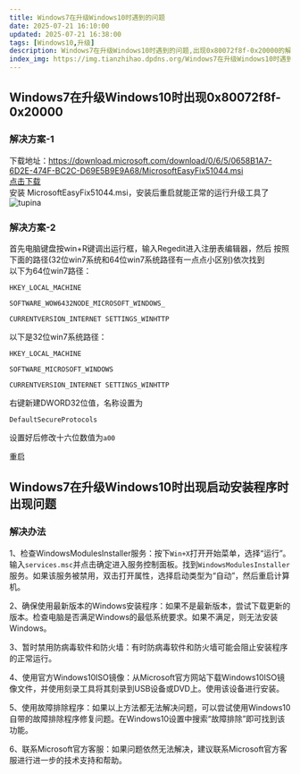 ```yaml
---
title: Windows7在升级Windows10时遇到的问题
date: 2025-07-21 16:10:00
updated: 2025-07-21 16:38:00
tags: [Windows10,升级]
description: Windows7在升级Windows10时遇到的问题,出现0x80072f8f-0x20000的解决方案,启动安装程序时出现问题,解决方案
index_img: https://img.tianzhihao.dpdns.org/Windows7在升级Windows10时遇到的问题/images.webp
---
```

##  Windows7在升级Windows10时出现0x80072f8f-0x20000
### 解决方案-1
下载地址：https://download.microsoft.com/download/0/6/5/0658B1A7-6D2E-474F-BC2C-D69E5B9E9A68/MicrosoftEasyFix51044.msi  
[点击下载](https://download.microsoft.com/download/0/6/5/0658B1A7-6D2E-474F-BC2C-D69E5B9E9A68/MicrosoftEasyFix51044.msi)  
安装 MicrosoftEasyFix51044.msi，安装后重启就能正常的运行升级工具了
![tupina](https://img.tianzhihao.dpdns.org/Windows7在升级Windows10时遇到的问题/屏幕截图%202025-07-21%20161448.webp)  
### 解决方案-2
首先电脑键盘按win+R键调出运行框，输入Regedit进入注册表编辑器，然后
按照下面的路径(32位win7系统和64位win7系统路径有一点点小区别)依次找到  
以下为64位win7路径：
```
HKEY_LOCAL_MACHINE

SOFTWARE_WOW6432NODE_MICROSOFT_WINDOWS_

CURRENTVERSION_INTERNET SETTINGS_WINHTTP
```
以下是32位win7系统路径：
```
HKEY_LOCAL_MACHINE

SOFTWARE_MICROSOFT_WINDOWS

CURRENTVERSION_INTERNET SETTINGS_WINHTTP
```
右键新建DWORD32位值，名称设置为

```DefaultSecureProtocols```

设置好后修改十六位数值为```a00```

重启

##  Windows7在升级Windows10时出现启动安装程序时出现问题
### 解决办法
1、检查WindowsModulesInstaller服务：按下`Win+X`打开开始菜单，选择“运行”。输入`services.msc`并点击确定进入服务控制面板。找到`WindowsModulesInstaller`服务。如果该服务被禁用，双击打开属性，选择启动类型为“自动”，然后重启计算机。  

2、确保使用最新版本的Windows安装程序：如果不是最新版本，尝试下载更新的版本。检查电脑是否满足Windows的最低系统要求。如果不满足，则无法安装Windows。  

3、暂时禁用防病毒软件和防火墙：有时防病毒软件和防火墙可能会阻止安装程序的正常运行。  

4、使用官方Windows10ISO镜像：从Microsoft官方网站下载Windows10ISO镜像文件，并使用刻录工具将其刻录到USB设备或DVD上。使用该设备进行安装。  

5、使用故障排除程序：如果以上方法都无法解决问题，可以尝试使用Windows10自带的故障排除程序修复问题。在Windows10设置中搜索“故障排除”即可找到该功能。  

6、联系Microsoft官方客服：如果问题依然无法解决，建议联系Microsoft官方客服进行进一步的技术支持和帮助。
